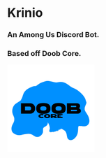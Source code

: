 # Krinio
### An Among Us Discord Bot.








### Based off Doob Core. 
<img src="./images/doobcoreicon.png" alt="Doob Core Logo" width=200/>

